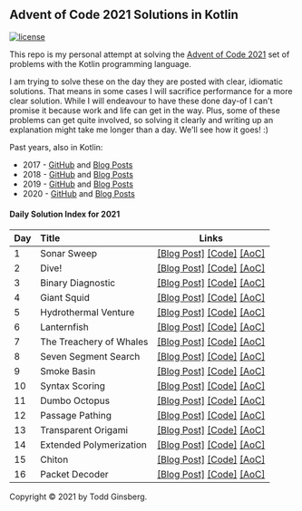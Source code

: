 ## Advent of Code 2021 Solutions in Kotlin

[![license](https://img.shields.io/github/license/tginsberg/advent-2021-kotlin)]()

This repo is my personal attempt at solving the [Advent of Code 2021](http://adventofcode.com/2021) set of problems with the Kotlin programming language.

I am trying to solve these on the day they are posted with clear, idiomatic solutions. That means in some cases I will sacrifice performance for a more clear solution. While I will endeavour to have these done day-of I can't promise it because work and life can get in the way. Plus, some of these problems can get quite involved, so solving it clearly and writing up an explanation might take me longer than a day. We'll see how it goes! :)

Past years, also in Kotlin:
 * 2017 - [GitHub](https://github.com/tginsberg/advent-2017-kotlin/) and [Blog Posts](https://todd.ginsberg.com/post/advent-of-code/2017/)
 * 2018 - [GitHub](https://github.com/tginsberg/advent-2018-kotlin/) and [Blog Posts](https://todd.ginsberg.com/post/advent-of-code/2018/)
 * 2019 - [GitHub](https://github.com/tginsberg/advent-2019-kotlin/) and [Blog Posts](https://todd.ginsberg.com/post/advent-of-code/2019/)
 * 2020 - [GitHub](https://github.com/tginsberg/advent-2020-kotlin/) and [Blog Posts](https://todd.ginsberg.com/post/advent-of-code/2020/)

#### Daily Solution Index for 2021
| Day | Title                   | Links                                                                                                                                                                                                                                              |
|-----|:------------------------|----------------------------------------------------------------------------------------------------------------------------------------------------------------------------------------------------------------------------------------------------|
| 1   | Sonar Sweep             | [\[Blog Post\]](https://todd.ginsberg.com/post/advent-of-code/2021/day1/) [\[Code\]](https://github.com/tginsberg/advent-2021-kotlin/blob/master/src/main/kotlin/com/ginsberg/advent2021/Day01.kt) [\[AoC\]](http://adventofcode.com/2021/day/1)   |
| 2   | Dive!                   | [\[Blog Post\]](https://todd.ginsberg.com/post/advent-of-code/2021/day2/) [\[Code\]](https://github.com/tginsberg/advent-2021-kotlin/blob/master/src/main/kotlin/com/ginsberg/advent2021/Day02.kt) [\[AoC\]](http://adventofcode.com/2021/day/2)   |
| 3   | Binary Diagnostic       | [\[Blog Post\]](https://todd.ginsberg.com/post/advent-of-code/2021/day3/) [\[Code\]](https://github.com/tginsberg/advent-2021-kotlin/blob/master/src/main/kotlin/com/ginsberg/advent2021/Day03.kt) [\[AoC\]](http://adventofcode.com/2021/day/3)   |
| 4   | Giant Squid             | [\[Blog Post\]](https://todd.ginsberg.com/post/advent-of-code/2021/day4/) [\[Code\]](https://github.com/tginsberg/advent-2021-kotlin/blob/master/src/main/kotlin/com/ginsberg/advent2021/Day04.kt) [\[AoC\]](http://adventofcode.com/2021/day/4)   |
| 5   | Hydrothermal Venture    | [\[Blog Post\]](https://todd.ginsberg.com/post/advent-of-code/2021/day5/) [\[Code\]](https://github.com/tginsberg/advent-2021-kotlin/blob/master/src/main/kotlin/com/ginsberg/advent2021/Day05.kt) [\[AoC\]](http://adventofcode.com/2021/day/5)   |
| 6   | Lanternfish             | [\[Blog Post\]](https://todd.ginsberg.com/post/advent-of-code/2021/day6/) [\[Code\]](https://github.com/tginsberg/advent-2021-kotlin/blob/master/src/main/kotlin/com/ginsberg/advent2021/Day06.kt) [\[AoC\]](http://adventofcode.com/2021/day/6)   |
| 7   | The Treachery of Whales | [\[Blog Post\]](https://todd.ginsberg.com/post/advent-of-code/2021/day7/) [\[Code\]](https://github.com/tginsberg/advent-2021-kotlin/blob/master/src/main/kotlin/com/ginsberg/advent2021/Day07.kt) [\[AoC\]](http://adventofcode.com/2021/day/7)   |
| 8   | Seven Segment Search    | [\[Blog Post\]](https://todd.ginsberg.com/post/advent-of-code/2021/day8/) [\[Code\]](https://github.com/tginsberg/advent-2021-kotlin/blob/master/src/main/kotlin/com/ginsberg/advent2021/Day08.kt) [\[AoC\]](http://adventofcode.com/2021/day/8)   |
| 9   | Smoke Basin             | [\[Blog Post\]](https://todd.ginsberg.com/post/advent-of-code/2021/day9/) [\[Code\]](https://github.com/tginsberg/advent-2021-kotlin/blob/master/src/main/kotlin/com/ginsberg/advent2021/Day09.kt) [\[AoC\]](http://adventofcode.com/2021/day/9)   |
| 10  | Syntax Scoring          | [\[Blog Post\]](https://todd.ginsberg.com/post/advent-of-code/2021/day10/) [\[Code\]](https://github.com/tginsberg/advent-2021-kotlin/blob/master/src/main/kotlin/com/ginsberg/advent2021/Day10.kt) [\[AoC\]](http://adventofcode.com/2021/day/10) |
| 11  | Dumbo Octopus           | [\[Blog Post\]](https://todd.ginsberg.com/post/advent-of-code/2021/day11/) [\[Code\]](https://github.com/tginsberg/advent-2021-kotlin/blob/master/src/main/kotlin/com/ginsberg/advent2021/Day11.kt) [\[AoC\]](http://adventofcode.com/2021/day/11) |
| 12  | Passage Pathing         | [\[Blog Post\]](https://todd.ginsberg.com/post/advent-of-code/2021/day12/) [\[Code\]](https://github.com/tginsberg/advent-2021-kotlin/blob/master/src/main/kotlin/com/ginsberg/advent2021/Day12.kt) [\[AoC\]](http://adventofcode.com/2021/day/12) |
| 13  | Transparent Origami     | [\[Blog Post\]](https://todd.ginsberg.com/post/advent-of-code/2021/day13/) [\[Code\]](https://github.com/tginsberg/advent-2021-kotlin/blob/master/src/main/kotlin/com/ginsberg/advent2021/Day13.kt) [\[AoC\]](http://adventofcode.com/2021/day/13) |
| 14  | Extended Polymerization | [\[Blog Post\]](https://todd.ginsberg.com/post/advent-of-code/2021/day14/) [\[Code\]](https://github.com/tginsberg/advent-2021-kotlin/blob/master/src/main/kotlin/com/ginsberg/advent2021/Day14.kt) [\[AoC\]](http://adventofcode.com/2021/day/14) |
| 15  | Chiton                  | [\[Blog Post\]](https://todd.ginsberg.com/post/advent-of-code/2021/day15/) [\[Code\]](https://github.com/tginsberg/advent-2021-kotlin/blob/master/src/main/kotlin/com/ginsberg/advent2021/Day15.kt) [\[AoC\]](http://adventofcode.com/2021/day/15) |
| 16  | Packet Decoder          | [\[Blog Post\]](https://todd.ginsberg.com/post/advent-of-code/2021/day16/) [\[Code\]](https://github.com/tginsberg/advent-2021-kotlin/blob/master/src/main/kotlin/com/ginsberg/advent2021/Day16.kt) [\[AoC\]](http://adventofcode.com/2021/day/16) |

Copyright &copy; 2021 by Todd Ginsberg.
